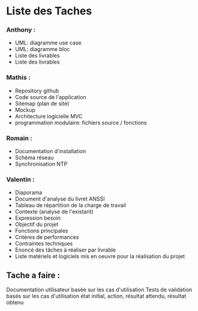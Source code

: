 # Liste des Taches 

### Anthony :
- UML: diagramme use case
- UML: diagramme bloc
- Liste des livrables
- Liste des livrables


### Mathis : 
- Repository github
- Code source de l'application
- Sitemap (plan de site)
- Mockup
- Architecture logicielle MVC
- programmation modulaire: fichiers source / fonctions

### Romain :
- Documentation d'installation
- Schéma réseau
- Synchronisation NTP

### Valentin :
- Diaporama
- Document d'analyse du livret ANSSI
- Tableau de répartition de la charge de travail
- Contexte (analyse de l'existant)
- Expression besoin
- Objectif du projet
- Fonctions principales
- Critères de performances
- Contraintes techniques
- Enoncé des tâches à réaliser par livrable
- Liste matériels et logiciels mis en oeuvre pour la réalisation du projet



## Tache a faire :

Documentation utilisateur basée sur les cas d'utilisation
Tests de validation basés sur les cas d'utilisation
état initial, action, résultat attendu, résultat obtenu





